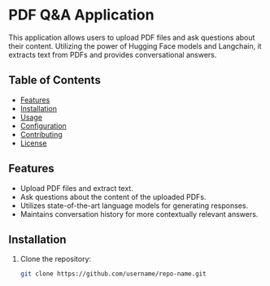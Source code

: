 # PDF Q&A Application

This application allows users to upload PDF files and ask questions about their content. Utilizing the power of Hugging Face models and Langchain, it extracts text from PDFs and provides conversational answers.

## Table of Contents

- [Features](#features)
- [Installation](#installation)
- [Usage](#usage)
- [Configuration](#configuration)
- [Contributing](#contributing)
- [License](#license)

## Features

- Upload PDF files and extract text.
- Ask questions about the content of the uploaded PDFs.
- Utilizes state-of-the-art language models for generating responses.
- Maintains conversation history for more contextually relevant answers.

## Installation

1. Clone the repository:
   ```bash
   git clone https://github.com/username/repo-name.git
